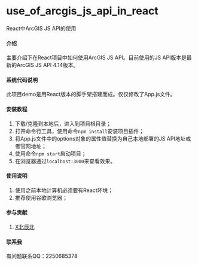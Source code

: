 # use_of_arcgis_js_api_in_react
React中ArcGIS JS API的使用

#### 介绍

主要介绍下在React项目中如何使用ArcGIS JS API。目前使用的JS API版本是最新的ArcGIS JS API 4.14版本。

#### 系统代码说明

此项目demo是用React版本的脚手架搭建而成。仅仅修改了App.js文件。


#### 安装教程

1.  下载/克隆到本地后，进入到项目根目录；
2.  打开命令行工具，使用命令`npm install`安装项目插件；
3.  将App.js文件中的options对象的属性值替换为自己本地部署的JS API地址或者官网地址；
4.  使用命令`npm start`启动项目；
5.  在浏览器通过`localhost:3000`来查看效果。

#### 使用说明

1.  使用之前本地计算机必须要有React环境；
2.  推荐使用谷歌浏览器；

#### 参与贡献

1.  [X北辰北](http://www.xbcb.top/)

#### 联系我

有问题联系QQ：2250685378